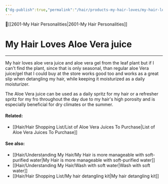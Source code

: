```yaml
---
{"dg-publish":true,"permalink":"/hair/products-my-hair-loves/my-hair-loves-aloe-vera-juice/","dgPassFrontmatter":true,"created":"2023-06-11T23:11:52.866-07:00","updated":"2023-09-05T23:33:06.636-07:00"}
---
```


🔺[[2601-My Hair Personalities\|2601-My Hair Personalities]]


# My Hair Loves Aloe Vera juice
---

My hair loves aloe vera juice and aloe vera gel from the leaf plant but if I can't find the plant, since that is only seasonal, than regular aloe Vera juice/gel that I could buy at the store works good too and works as a great slip when detangling my hair, while keeping it moisturized as a daily moisturizer.

The Aloe Vera juice can be used as a daily spritz for my hair or a refresher spritz for my fro throughout the day due to my hair's high porosity and is especially beneficial for dry climates or the summer. 



#### Related: 
- [[Hair/Hair Shopping List/List of Aloe Vera Juices To Purchase\|List of Aloe Vera Juices To Purchase]]

#### See also:
- [[Hair/Understanding My Hair/My Hair is more manageable with soft-purified water\|My Hair is more manageable with soft-purified water]]
- [[Hair/Understanding My Hair/Wash with soft water\|Wash with soft water]]
- [[Hair/Hair Shopping List/My hair detangling kit\|My hair detangling kit]]


